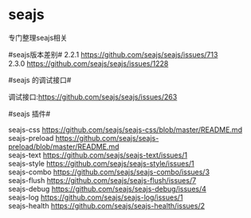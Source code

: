 seajs
=====

专门整理seajs相关


#seajs版本差别#
2.2.1	https://github.com/seajs/seajs/issues/713	
2.3.0	https://github.com/seajs/seajs/issues/1228	

#seajs 的调试接口#

调试接口:https://github.com/seajs/seajs/issues/263	

#seajs 插件#

seajs-css         https://github.com/seajs/seajs-css/blob/master/README.md  
seajs-preload     https://github.com/seajs/seajs-preload/blob/master/README.md  
seajs-text        https://github.com/seajs/seajs-text/issues/1  
seajs-style       https://github.com/seajs/seajs-style/issues/1         	
seajs-combo       https://github.com/seajs/seajs-combo/issues/3				
seajs-flush       https://github.com/seajs/seajs-flush/issues/7				
seajs-debug       https://github.com/seajs/seajs-debug/issues/4				
seajs-log         https://github.com/seajs/seajs-log/issues/1				
seajs-health      https://github.com/seajs/seajs-health/issues/2  			




